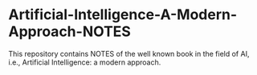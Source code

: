 # Artificial-Intelligence-A-Modern-Approach-NOTES
This repository contains NOTES of the well known book in the field of AI, i.e., Artificial Intelligence: a modern approach.
